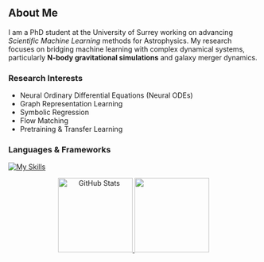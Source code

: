## About Me  

I am a PhD student at the University of Surrey working on advancing *Scientific Machine Learning* methods for Astrophysics. My research focuses on bridging machine learning with complex dynamical systems, particularly **N-body gravitational simulations** and galaxy merger dynamics.  

### Research Interests
- Neural Ordinary Differential Equations (Neural ODEs)  
- Graph Representation Learning  
- Symbolic Regression  
- Flow Matching  
- Pretraining & Transfer Learning  

### Languages & Frameworks
[![My Skills](https://skillicons.dev/icons?i=python,pytorch,sklearn,git,flask&perline=5)](https://skillicons.dev)

<div align="center">

  <a href="https://github.com/julian-8897">
    <img src="https://github-readme-stats.vercel.app/api?username=julian-8897&theme=nord&show_icons=true&hide_border=true&count_private=true" height="150" alt="GitHub Stats" />
  </a>
  <a href="https://git.io/streak-stats">
    <img src="https://streak-stats.demolab.com/?user=julian-8897&theme=nord&hide_border=true&card_width=700" height="150" />
  </a>
</a>

  </a>

</div>


<!---
julian-8897/julian-8897 is a ✨ special ✨ repository because its `README.md` (this file) appears on your GitHub profile.
You can click the Preview link to take a look at your changes.
--->

